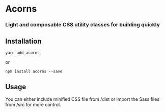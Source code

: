 # Acorns
### Light and composable CSS utility classes for building quickly

## Installation

```
yarn add acorns
```

or 

```
npm install acorns --save
```

## Usage

You can either include minified CSS file from /dist or import the Sass files from /src for more control.